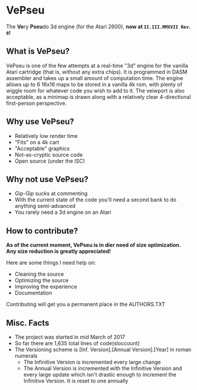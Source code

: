 # VePseu

The **Ve**ry **Pseu**do 3d engine (for the Atari 2600), **now at `II.III.MMXVII
Rev. 0`!**

## What is VePseu?

VePseu is one of the few attempts at a real-time "3d" engine for the vanilla
Atari cartridge (that is, without any extra chips). It is programmed in DASM
assembler and takes up a small amount of computation time. The engine allows up
to 6 16x16 maps to be stored in a vanilla 4k rom, with plenty of wiggle room for
whatever code you wish to add to it. The veiwport is also acceptable, as a
minimap is drawn along with a relatively clear 4-directional first-person
perspective.

## Why use VePseu?

 * Relatively low render time
 * "Fits" on a 4k cart
 * "Acceptable" graphics
 * Not-as-cryptic source code
 * Open source (under the ISC)

## Why not use VePseu?

 * Gip-Gip sucks at commenting
 * With the current state of the code you'll need a second bank to do anything
   semi-advanced
 * You rarely need a 3d engine on an Atari

## How to contribute?

**As of the current moment, VePseu is in dier need of size optimization. Any
size reduction is greatly appreciated!**

Here are some things I need help on:

 * Cleaning the source
 * Optimizing the source
 * Improving the experience
 * Documentation

Contributing will get you a permanent place in the AUTHORS.TXT

## Misc. Facts
 * The project was started in mid March of 2017
 * So far there are 1,635 total lines of code(sloccount)
 * The Versioning scheme is [Inf. Version].[Annual Version].[Year] in roman
   numerals
     * The Infinitive Version is incremented every large change
     * The Annual Version is incremented with the Infinitive Version and every
       large update which isn't drastic enough to increment the Infinitive
       Version. It is reset to one annually
